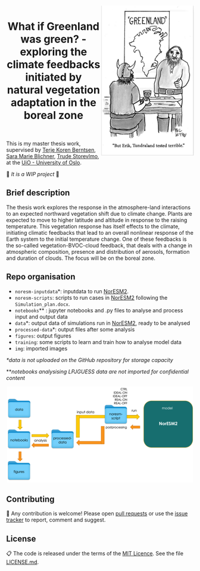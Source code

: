  <img align="right" width="250" src="./img/pic_for_readme2.png">
 <h1 align="center">  What if Greenland was green? - exploring the climate feedbacks initiated by natural vegetation adaptation in the boreal zone </h1> <br>
 
This is my master thesis work, supervised by [Terje Koren Berntsen](https://www.mn.uio.no/geo/english/people/aca/metos/terjebe/), [Sara Marie Blichner](https://github.com/sarambl), [Trude Storevlmo](https://www.mn.uio.no/geo/english/people/aca/metos/truds/index.html), at the [UiO - University of Oslo](https://www.uio.no/english/).

🚧 *It is a WIP project* 🚧

## Brief description
The thesis work explores the response in the atmosphere-land interactions to an expected northward vegetation shift due to climate change. Plants are expected to move to higher latitude and altitude in response to the raising temperature. This vegetation response has itself effects to the climate, initiating climatic feedbacks that lead to an overall nonlinear response of the Earth system to the initial temperature change. One of these feedbacks is the so-called vegetation-BVOC-cloud feedback, that deals with a change in atmospheric composition, presence and distribution of aerosols, formation and duration of clouds. The focus will be on the boreal zone.

## Repo organisation
- `noresm-inputdata`*: inputdata to run [NorESM2](https://github.com/NorESMhub/NorESM).
- `noresm-scripts`: scripts to run cases in [NorESM2](https://github.com/NorESMhub/NorESM) following the `Simulation_plan.docx`.
- `notebooks`** : jupyter notebooks and .py files to analyse and process input and output data
- `data`*: output data of simulations run in [NorESM2](https://github.com/NorESMhub/NorESM), ready to be analysed
- `processed-data`*: output files after some analysis
- `figures`: output figures
- `training`: some scripts to learn and train how to analyse model data
- `img`: imported images

 *\*data is not uploaded on the GitHub repository for storage capacity*
 
 *\**notebooks analysising LPJGUESS data are not imported for confidential content*
<p align="center">
 <img align="centre" width="500" src="./img/github_workflow.png">
</p>

## Contributing

🚧 Any contribution is welcome! Please open [pull requests](https://github.com/adelezaini/master-thesis/pulls) or use the [issue tracker](https://github.com/adelezaini/master-thesis/issues) to report, comment and suggest.


## License

📋 The code is released under the terms of the [MIT Licence](https://opensource.org/licenses/MIT). See the file [LICENSE.md](https://github.com/adelezaini/master-thesis/blob/master/LICENSE).
